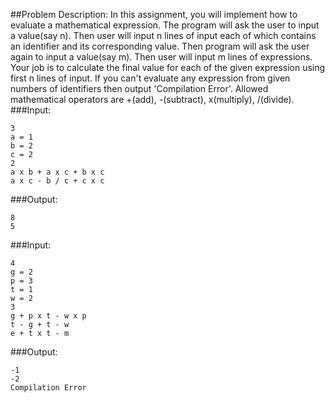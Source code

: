 ##Problem Description:
In this assignment, you will implement how to evaluate a mathematical expression. The program will ask the user to input a value(say n). Then user will input n lines of input each of which contains an identifier and its corresponding value. Then program will ask the user again to input a value(say m). Then user will input m lines of expressions. Your job is to calculate the final value for each of the given expression using first n lines of input. If you can't evaluate any expression from given numbers of identifiers then output 'Compilation Error'. Allowed mathematical operators are +(add), -(subtract), x(multiply), /(divide).
###Input:
```
3
a = 1
b = 2
c = 2
2
a x b + a x c + b x c
a x c - b / c + c x c

```
###Output:
```
8
5
```
###Input:
```
4
g = 2
p = 3
t = 1
w = 2
3
g + p x t - w x p
t - g + t - w
e + t x t - m
```
###Output:
```
-1
-2
Compilation Error
```